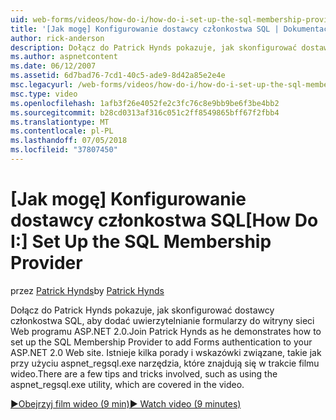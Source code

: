 ```yaml
---
uid: web-forms/videos/how-do-i/how-do-i-set-up-the-sql-membership-provider
title: '[Jak mogę] Konfigurowanie dostawcy członkostwa SQL | Dokumentacja firmy Microsoft'
author: rick-anderson
description: Dołącz do Patrick Hynds pokazuje, jak skonfigurować dostawcy członkostwa SQL, aby dodać uwierzytelnianie formularzy do witryny sieci Web programu ASP.NET 2.0. Istnieje kilka porada...
ms.author: aspnetcontent
ms.date: 06/12/2007
ms.assetid: 6d7bad76-7cd1-40c5-ade9-8d42a85e2e4e
msc.legacyurl: /web-forms/videos/how-do-i/how-do-i-set-up-the-sql-membership-provider
msc.type: video
ms.openlocfilehash: 1afb3f26e4052fe2c3fc76c8e9bb9be6f3be4bb2
ms.sourcegitcommit: b28cd0313af316c051c2ff8549865bff67f2fbb4
ms.translationtype: MT
ms.contentlocale: pl-PL
ms.lasthandoff: 07/05/2018
ms.locfileid: "37807450"
---
```

<a name="how-do-i-set-up-the-sql-membership-provider"></a><span data-ttu-id="e9db9-104">[Jak mogę] Konfigurowanie dostawcy członkostwa SQL</span><span class="sxs-lookup"><span data-stu-id="e9db9-104">[How Do I:] Set Up the SQL Membership Provider</span></span>
====================
<span data-ttu-id="e9db9-105">przez [Patrick Hynds](https://twitter.com/patrickhynds)</span><span class="sxs-lookup"><span data-stu-id="e9db9-105">by [Patrick Hynds](https://twitter.com/patrickhynds)</span></span>

<span data-ttu-id="e9db9-106">Dołącz do Patrick Hynds pokazuje, jak skonfigurować dostawcy członkostwa SQL, aby dodać uwierzytelnianie formularzy do witryny sieci Web programu ASP.NET 2.0.</span><span class="sxs-lookup"><span data-stu-id="e9db9-106">Join Patrick Hynds as he demonstrates how to set up the SQL Membership Provider to add Forms authentication to your ASP.NET 2.0 Web site.</span></span> <span data-ttu-id="e9db9-107">Istnieje kilka porady i wskazówki związane, takie jak przy użyciu aspnet\_regsql.exe narzędzia, które znajdują się w trakcie filmu wideo.</span><span class="sxs-lookup"><span data-stu-id="e9db9-107">There are a few tips and tricks involved, such as using the aspnet\_regsql.exe utility, which are covered in the video.</span></span>

[<span data-ttu-id="e9db9-108">&#9654;Obejrzyj film wideo (9 min)</span><span class="sxs-lookup"><span data-stu-id="e9db9-108">&#9654; Watch video (9 minutes)</span></span>](https://channel9.msdn.com/Blogs/ASP-NET-Site-Videos/how-do-i-set-up-the-sql-membership-provider)
